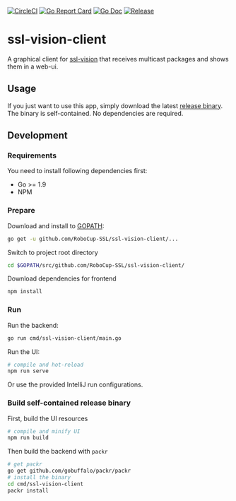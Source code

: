 [![CircleCI](https://circleci.com/gh/RoboCup-SSL/ssl-vision-client/tree/master.svg?style=svg)](https://circleci.com/gh/RoboCup-SSL/ssl-vision-client/tree/master)
[![Go Report Card](https://goreportcard.com/badge/github.com/RoboCup-SSL/ssl-vision-client?style=flat-square)](https://goreportcard.com/report/github.com/RoboCup-SSL/ssl-vision-client)
[![Go Doc](https://img.shields.io/badge/godoc-reference-blue.svg?style=flat-square)](https://godoc.org/github.com/RoboCup-SSL/ssl-vision-client/pkg/vision)
[![Release](https://img.shields.io/github/release/RoboCup-SSL/ssl-vision-client.svg?style=flat-square)](https://github.com/RoboCup-SSL/ssl-vision-client/releases/latest)

# ssl-vision-client

A graphical client for [ssl-vision](https://github.com/RoboCup-SSL/ssl-vision) that receives multicast packages and
shows them in a web-ui.

## Usage
If you just want to use this app, simply download the latest [release binary](https://github.com/RoboCup-SSL/ssl-vision-client/releases/latest). The binary is self-contained. No dependencies are required.

## Development

### Requirements
You need to install following dependencies first: 
 * Go >= 1.9
 * NPM

### Prepare
Download and install to [GOPATH](https://github.com/golang/go/wiki/GOPATH):
```bash
go get -u github.com/RoboCup-SSL/ssl-vision-client/...
```
Switch to project root directory
```bash
cd $GOPATH/src/github.com/RoboCup-SSL/ssl-vision-client/
```
Download dependencies for frontend
```bash
npm install
```

### Run
Run the backend:
```bash
go run cmd/ssl-vision-client/main.go
```

Run the UI:
```bash
# compile and hot-reload
npm run serve
```
Or use the provided IntelliJ run configurations.

### Build self-contained release binary
First, build the UI resources
```bash
# compile and minify UI
npm run build
```
Then build the backend with `packr`
```bash
# get packr
go get github.com/gobuffalo/packr/packr
# install the binary
cd cmd/ssl-vision-client
packr install
```
